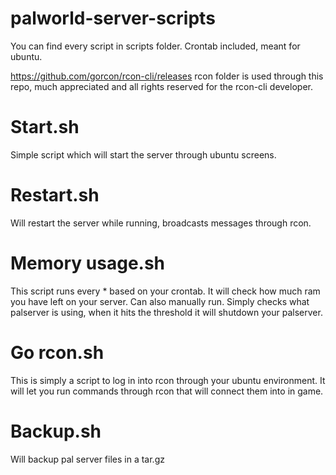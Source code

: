 # palworld-server-scripts
You can find every script in scripts folder. Crontab included, meant for ubuntu.

https://github.com/gorcon/rcon-cli/releases
rcon folder is used through this repo, much appreciated and all rights reserved for the rcon-cli developer.

# Start.sh
Simple script which will start the server through ubuntu screens.

# Restart.sh
Will restart the server while running, broadcasts messages through rcon.

# Memory usage.sh
This script runs every * based on your crontab. It will check how much ram you have left on your server. Can also manually run.
Simply checks what palserver is using, when it hits the threshold it will shutdown your palserver.

# Go rcon.sh
This is simply a script to log in into rcon through your ubuntu environment. It will let you run commands through rcon that will connect them into in game.

# Backup.sh
Will backup pal server files in a tar.gz

